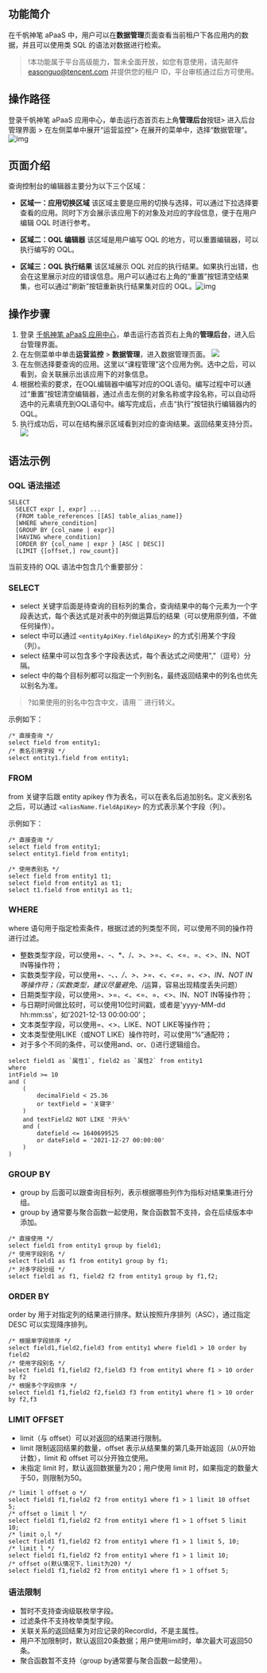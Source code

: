 ## 功能简介

在千帆神笔 aPaaS 中，用户可以在**数据管理**页面查看当前租户下各应用内的数据，并且可以使用类 SQL 的语法对数据进行检索。

>!本功能属于平台高级能力，暂未全面开放，如您有意使用，请先邮件 easonguo@tencent.com 并提供您的租户 ID，平台审核通过后方可使用。

## 操作路径

登录千帆神笔 aPaaS 应用中心，单击运行态首页右上角**管理后台**按钮> 进入后台管理界面 > 在左侧菜单中展开“运营监控”> 在展开的菜单中，选择“数据管理”。![img](https://qcloudimg.tencent-cloud.cn/raw/547f9f449f1da5976fc8dd437f13fc9a.png)        

## 页面介绍

查询控制台的编辑器主要分为以下三个区域：

- **区域一：应用切换区域**
该区域主要是应用的切换与选择，可以通过下拉选择要查看的应用。同时下方会展示该应用下的对象及对应的字段信息，便于在用户编辑 OQL 时进行参考。

- **区域二：OQL 编辑器**
该区域是用户编写 OQL 的地方，可以重置编辑器，可以执行编写的 OQL。

- **区域三：OQL 执行结果**
该区域展示 OQL 对应的执行结果。如果执行出错，也会在这里展示对应的错误信息。用户可以通过右上角的“重置”按钮清空结果集，也可以通过“刷新”按钮重新执行结果集对应的 OQL。![img](https://qcloudimg.tencent-cloud.cn/raw/2afda89f8262aa74f13cf9e823db661a.png)        

## 操作步骤
     

1. 登录 [千帆神笔 aPaaS 应用中心](https://apaas.cloud.tencent.com/backend)，单击运行态首页右上角的**管理后台**，进入后台管理界面。
2. 在左侧菜单中单击**运营监控** > **数据管理**，进入数据管理页面。
![](https://qcloudimg.tencent-cloud.cn/raw/7b57a4105ee4933a17111b9f21307917.png)
3. 在左侧选择要查询的应用。这里以“课程管理”这个应用为例。选中之后，可以看到，会关联展示出该应用下的对象信息。
4. 根据检索的要求，在OQL编辑器中编写对应的OQL语句。编写过程中可以通过“重置”按钮清空编辑器，通过点击左侧的对象名称或字段名称，可以自动将选中的元素填充到OQL语句中。编写完成后，点击“执行”按钮执行编辑器内的OQL。
5. 执行成功后，可以在结构展示区域看到对应的查询结果。返回结果支持分页。
![](https://qcloudimg.tencent-cloud.cn/raw/be6992d3cf3032dd367bebd0e9180a9a.png)


## 语法示例

### OQL 语法描述

```
SELECT
  SELECT expr [, expr] ...
  {FROM table_references [[AS] table_alias_name]}
  [WHERE where_condition]
  [GROUP BY {col_name | expr}]
  [HAVING where_condition]
  [ORDER BY {col_name | expr } [ASC | DESC]]
  [LIMIT {[offset,] row_count}]
```

当前支持的 OQL 语法中包含几个重要部分：

### SELECT

- select 关键字后面是待查询的目标列的集合，查询结果中的每个元素为一个字段表达式，每个表达式是对表中的列做运算后的结果（可以使用原列值，不做任何操作）。
- select 中可以通过 `<entityApiKey.fieldApiKey>` 的方式引用某个字段（列）。
- select 结果中可以包含多个字段表达式，每个表达式之间使用","（逗号）分隔。
- select 中的每个目标列都可以指定一个列别名，最终返回结果中的列名也优先以别名为准。

>?如果使用的别名中包含中文，请用 `` 进行转义。

示例如下：

```
/* 直接查询 */
select field from entity1;
/* 表名引用字段 */
select entity1.field from entity1;
```

### FROM

from 关键字后跟 entity apikey 作为表名，可以在表名后追加别名。定义表别名之后，可以通过 `<aliasName.fieldApiKey>` 的方式表示某个字段（列）。

示例如下：

```
/* 直接查询 */
select field from entity1;
select entity1.field from entity1;

/* 使用表别名 */
select field from entity1 t1;
select field from entity1 as t1;
select t1.field from entity1 as t1;
```

### WHERE

where 语句用于指定检索条件，根据过滤的列类型不同，可以使用不同的操作符进行过滤。

- 整数类型字段，可以使用+、-、*、/、>、>=、<、<=、=、<>、IN、NOT IN等操作符；
- 实数类型字段，可以使用+、-、*、/、>、>=、<、<=、=、<>、IN、NOT IN等操作符；（实数类型，建议尽量避免*、/运算，容易出现精度丢失问题）
- 日期类型字段，可以使用>、>=、<、<=、=、<>、IN、NOT IN等操作符；
- 与日期时间做比较时，可以使用10位时间戳，或者是'yyyy-MM-dd hh:mm:ss'，如'2021-12-13 00:00:00'；
- 文本类型字段，可以使用=、<>、LIKE、NOT LIKE等操作符；
- 文本类型使用LIKE（或NOT LIKE）操作符时，可以使用“%”通配符；
- 对于多个不同的条件，可以使用and、or、()进行逻辑组合。

```
select field1 as `属性1`, field2 as `属性2` from entity1 
where 
intField >= 10 
and (
    (
        decimalField < 25.36 
        or textField = '关键字'
    ) 
    and textField2 NOT LIKE '开头%' 
    and (
        datefield <= 1640699525  
        or dateField = '2021-12-27 00:00:00'
    )
)
```

### GROUP BY

- group by 后面可以跟查询目标列，表示根据哪些列作为指标对结果集进行分组。
- group by 通常要与聚合函数一起使用，聚合函数暂不支持，会在后续版本中添加。

```
/* 直接使用 */
select field1 from entity1 group by field1;
/* 使用字段别名 */
select field1 as f1 from entity1 group by f1;
/* 对多字段分组 */
select field1 as f1, field2 f2 from entity1 group by f1,f2;
```

### ORDER BY

order by 用于对指定列的结果进行排序。默认按照升序排列（ASC），通过指定 DESC 可以实现降序排列。

```
/* 根据单字段排序 */
select field1,field2,field3 from entity1 where field1 > 10 order by field2
/* 使用字段别名 */
select field1 f1,field2 f2,field3 f3 from entity1 where f1 > 10 order by f2
/* 根据多个字段排序 */
select field1 f1,field2 f2,field3 f3 from entity1 where f1 > 10 order by f2,f3
```

### LIMIT OFFSET

- limit（与 offset）可以对返回的结果进行限制。
- limit 限制返回结果的数量，offset 表示从结果集的第几条开始返回（从0开始计数），limit 和 offset 可以分开独立使用。
- 未指定 limit 时，默认返回数据量为20；用户使用 limit 时，如果指定的数量大于50，则限制为50。

```
/* limit l offset o */
select field1 f1,field2 f2 from entity1 where f1 > 1 limit 10 offset 5;
/* offset o limit l */
select field1 f1,field2 f2 from entity1 where f1 > 1 offset 5 limit 10;
/* limit o,l */
select field1 f1,field2 f2 from entity1 where f1 > 1 limit 5, 10;
/* limit l */
select field1 f1,field2 f2 from entity1 where f1 > 1 limit 10;
/* offset o(默认情况下，limit为20) */
select field1 f1,field2 f2 from entity1 where f1 > 1 offset 5;
```

### 语法限制

- 暂时不支持查询级联枚举字段。
- 过滤条件不支持枚举类型字段。
- 关联关系的返回结果为对应记录的RecordId，不是主属性。
- 用户不加限制时，默认返回20条数据；用户使用limit时，单次最大可返回50条。
- 聚合函数暂不支持（group by通常要与聚合函数一起使用）。
